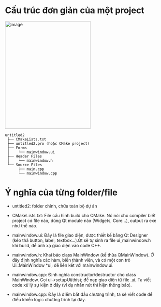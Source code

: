# Cấu trúc đơn giản của một project
<img width="283" height="354" alt="image" src="https://github.com/user-attachments/assets/b9cc41f3-6239-4565-be0b-e58d9263692d" />

```
untitled2
 ├── CMakeLists.txt
 ├── untitled2.pro (hoặc CMake project)
 ├── Forms
 │    └── mainwindow.ui
 ├── Header Files
 │    └── mainwindow.h
 └── Source Files
      ├── main.cpp
      └── mainwindow.cpp
```

# Ý nghĩa của từng folder/file
 - untitled2: folder chính, chứa toàn bộ dự án

 - CMakeLists.txt: File cấu hình build cho CMake. Nó nói cho compiler biết project có file nào, dùng Qt module nào (Widgets, Core…), output ra exe như thế nào.

 - mainwindow.ui: Đây là file giao diện, được thiết kế bằng Qt Designer (kéo thả button, label, textbox…).Qt sẽ tự sinh ra file ui_mainwindow.h khi build, để ánh xạ giao diện vào code C++.

 - mainwindow.h: Khai báo class MainWindow (kế thừa QMainWindow). Ở đây định nghĩa các hàm, biến thành viên, và có một con trỏ Ui::MainWindow *ui; để liên kết với mainwindow.ui.

 - mainwindow.cpp: Định nghĩa constructor/destructor cho class MainWindow. Gọi ui->setupUi(this); để nạp giao diện từ file .ui. Ta viết code xử lý sự kiện ở đây (ví dụ nhấn nút thì hiện thông báo).

 - mainwindow.cpp: Đây là điểm bắt đầu chương trình, ta sẽ viết code để điều khiển logic chương trình tại đây.
